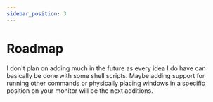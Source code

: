 ```yaml
---
sidebar_position: 3
---
```


# Roadmap

I don't plan on adding much in the future as every idea I do have can basically be done with some shell scripts. Maybe adding support for running other commands or physically placing windows in a specific position on your monitor will be the next additions. 